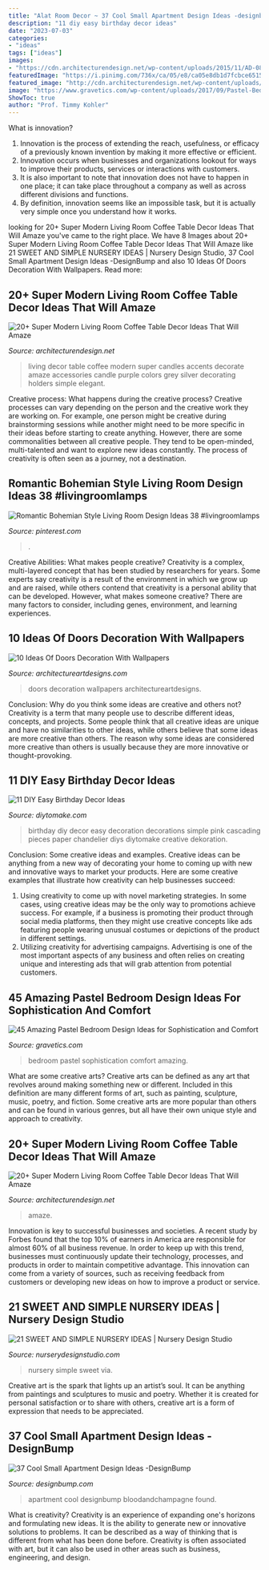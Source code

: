 ```yaml
---
title: "Alat Room Decor ~ 37 Cool Small Apartment Design Ideas -designbump"
description: "11 diy easy birthday decor ideas"
date: "2023-07-03"
categories:
- "ideas"
tags: ["ideas"]
images:
- "https://cdn.architecturendesign.net/wp-content/uploads/2015/11/AD-08-best-coffee-table-decor-ideas.jpg"
featuredImage: "https://i.pinimg.com/736x/ca/05/e8/ca05e8db1d7fcbce6515e6848e18c1dc.jpg"
featured_image: "http://cdn.architecturendesign.net/wp-content/uploads/2015/11/AD-02-elegant-living-room-home-decor.jpg"
image: "https://www.gravetics.com/wp-content/uploads/2017/09/Pastel-Bedroom-Design.jpg"
ShowToc: true
author: "Prof. Timmy Kohler"
---
```



What is innovation?
1. Innovation is the process of extending the reach, usefulness, or efficacy of a previously known invention by making it more effective or efficient.
2. Innovation occurs when businesses and organizations lookout for ways to improve their products, services or interactions with customers.
3. It is also important to note that innovation does not have to happen in one place; it can take place throughout a company as well as across different divisions and functions.
4. By definition, innovation seems like an impossible task, but it is actually very simple once you understand how it works.

	

		
looking for 20+ Super Modern Living Room Coffee Table Decor Ideas That Will Amaze you've came to the right place. We have 8 Images about 20+ Super Modern Living Room Coffee Table Decor Ideas That Will Amaze like 21 SWEET AND SIMPLE NURSERY IDEAS | Nursery Design Studio, 37 Cool Small Apartment Design Ideas -DesignBump and also 10 Ideas Of Doors Decoration With Wallpapers. Read more:
		
    
## 20+ Super Modern Living Room Coffee Table Decor Ideas That Will Amaze

<img loading=lazy src="http://cdn.architecturendesign.net/wp-content/uploads/2015/11/AD-02-elegant-living-room-home-decor.jpg" onerror="this.onerror=null;this.src='https://tse2.mm.bing.net/th?id=OIP.kD53pdQntZJdHtcSxpALUgHaLH&amp;pid=15.1';" alt="20+ Super Modern Living Room Coffee Table Decor Ideas That Will Amaze">

_Source: architecturendesign.net_

>living decor table coffee modern super candles accents decorate amaze accessories candle purple colors grey silver decorating holders simple elegant. 

	

Creative process: What happens during the creative process?
Creative processes can vary depending on the person and the creative work they are working on. For example, one person might be creative during brainstorming sessions while another might need to be more specific in their ideas before starting to create anything. However, there are some commonalities between all creative people. They tend to be open-minded, multi-talented and want to explore new ideas constantly. The process of creativity is often seen as a journey, not a destination.

    
## Romantic Bohemian Style Living Room Design Ideas 38 #livingroomlamps

<img loading=lazy src="https://i.pinimg.com/736x/ca/05/e8/ca05e8db1d7fcbce6515e6848e18c1dc.jpg" onerror="this.onerror=null;this.src='https://tse1.mm.bing.net/th?id=OIP.Spx5gstD7LiYxeAVacwWHAHaKL&amp;pid=15.1';" alt="Romantic Bohemian Style Living Room Design Ideas 38 #livingroomlamps">

_Source: pinterest.com_

>. 

	

Creative Abilities: What makes people creative?
Creativity is a complex, multi-layered concept that has been studied by researchers for years. Some experts say creativity is a result of the environment in which we grow up and are raised, while others contend that creativity is a personal ability that can be developed. However, what makes someone creative? There are many factors to consider, including genes, environment, and learning experiences.

    
## 10 Ideas Of Doors Decoration With Wallpapers

<img loading=lazy src="https://www.architectureartdesigns.com/wp-content/uploads/2013/03/ArchitectureArtDesigns-728.jpg" onerror="this.onerror=null;this.src='https://tse4.mm.bing.net/th?id=OIP.hTn0EhhZNaVfqeVXsGbI5wHaKq&amp;pid=15.1';" alt="10 Ideas Of Doors Decoration With Wallpapers">

_Source: architectureartdesigns.com_

>doors decoration wallpapers architectureartdesigns. 

	

Conclusion: Why do you think some ideas are creative and others not?
Creativity is a term that many people use to describe different ideas, concepts, and projects. Some people think that all creative ideas are unique and have no similarities to other ideas, while others believe that some ideas are more creative than others. The reason why some ideas are considered more creative than others is usually because they are more innovative or thought-provoking.

    
## 11 DIY Easy Birthday Decor Ideas

<img loading=lazy src="https://www.diytomake.com/wp-content/uploads/2015/09/Cascading-Pink.jpg" onerror="this.onerror=null;this.src='https://tse1.mm.bing.net/th?id=OIP.ShIUAfxBwrBFdZP1GoBLVwHaLH&amp;pid=15.1';" alt="11 DIY Easy Birthday Decor Ideas">

_Source: diytomake.com_

>birthday diy decor easy decoration decorations simple pink cascading pieces paper chandelier diys diytomake creative dekoration. 

	

Conclusion: Some creative ideas and examples.
Creative ideas can be anything from a new way of decorating your home to coming up with new and innovative ways to market your products. Here are some creative examples that illustrate how creativity can help businesses succeed:
1. Using creativity to come up with novel marketing strategies. In some cases, using creative ideas may be the only way to promotions achieve success. For example, if a business is promoting their product through social media platforms, then they might use creative concepts like ads featuring people wearing unusual costumes or depictions of the product in different settings.
2. Utilizing creativity for advertising campaigns. Advertising is one of the most important aspects of any business and often relies on creating unique and interesting ads that will grab attention from potential customers.

    
## 45 Amazing Pastel Bedroom Design Ideas For Sophistication And Comfort

<img loading=lazy src="https://www.gravetics.com/wp-content/uploads/2017/09/Pastel-Bedroom-Design.jpg" onerror="this.onerror=null;this.src='https://tse3.mm.bing.net/th?id=OIP.r7Hos_JLXBeupgy5UkHgUAHaLH&amp;pid=15.1';" alt="45 Amazing Pastel Bedroom Design Ideas for Sophistication and Comfort">

_Source: gravetics.com_

>bedroom pastel sophistication comfort amazing. 

	

What are some creative arts?
Creative arts can be defined as any art that revolves around making something new or different. Included in this definition are many different forms of art, such as painting, sculpture, music, poetry, and fiction. Some creative arts are more popular than others and can be found in various genres, but all have their own unique style and approach to creativity.

    
## 20+ Super Modern Living Room Coffee Table Decor Ideas That Will Amaze

<img loading=lazy src="https://cdn.architecturendesign.net/wp-content/uploads/2015/11/AD-08-best-coffee-table-decor-ideas.jpg" onerror="this.onerror=null;this.src='https://tse3.mm.bing.net/th?id=OIP.K7OhAxHTADx0yHzbMnSYjQHaLJ&amp;pid=15.1';" alt="20+ Super Modern Living Room Coffee Table Decor Ideas That Will Amaze">

_Source: architecturendesign.net_

>amaze. 

	

Innovation is key to successful businesses and societies. A recent study by Forbes found that the top 10% of earners in America are responsible for almost 60% of all business revenue. In order to keep up with this trend, businesses must continuously update their technology, processes, and products in order to maintain competitive advantage. This innovation can come from a variety of sources, such as receiving feedback from customers or developing new ideas on how to improve a product or service.

    
## 21 SWEET AND SIMPLE NURSERY IDEAS | Nursery Design Studio

<img loading=lazy src="https://www.nurserydesignstudio.com/wp-content/uploads/2020/10/simple-nursery-ideas-17.png" onerror="this.onerror=null;this.src='https://tse2.mm.bing.net/th?id=OIP.eIW4WuJL38D_C1vnHgYWwQHaLH&amp;pid=15.1';" alt="21 SWEET AND SIMPLE NURSERY IDEAS | Nursery Design Studio">

_Source: nurserydesignstudio.com_

>nursery simple sweet via. 

	

Creative art is the spark that lights up an artist’s soul. It can be anything from paintings and sculptures to music and poetry. Whether it is created for personal satisfaction or to share with others, creative art is a form of expression that needs to be appreciated.

    
## 37 Cool Small Apartment Design Ideas -DesignBump

<img loading=lazy src="https://designbump.com/wp-content/uploads/2014/10/small-apartment-ideas-008.jpg" onerror="this.onerror=null;this.src='https://tse1.mm.bing.net/th?id=OIP.inETNKcscMEL2RRjxhpFDwHaKN&amp;pid=15.1';" alt="37 Cool Small Apartment Design Ideas -DesignBump">

_Source: designbump.com_

>apartment cool designbump bloodandchampagne found. 

	

What is creativity?
Creativity is an experience of expanding one's horizons and formulating new ideas. It is the ability to generate new or innovative solutions to problems. It can be described as a way of thinking that is different from what has been done before. Creativity is often associated with art, but it can also be used in other areas such as business, engineering, and design.


